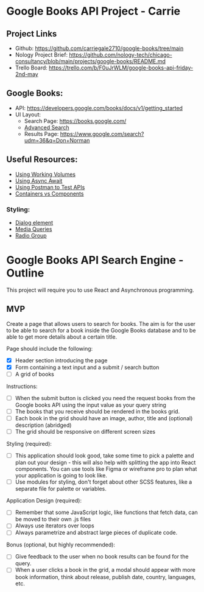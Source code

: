 # Google Books API Project - Carrie

## Project Links
- Github: https://github.com/carriegale2710/google-books/tree/main
- Nology Project Brief: https://github.com/nology-tech/chicago-consultancy/blob/main/projects/google-books/README.md
- Trello Board: https://trello.com/b/F0uJrWLM/google-books-api-friday-2nd-may 


## Google Books: 
  - API: https://developers.google.com/books/docs/v1/getting_started
  - UI Layout: 
    - Search Page: https://books.google.com/
    - [Advanced Search](https://books.google.com/advanced_book_search?udm=36&q=don+norman)
    - Results Page: https://www.google.com/search?udm=36&q=Don+Norman 


## Useful Resources:
- [Using Working Volumes](https://developers.google.com/books/docs/v1/using#WorkingVolumes)
- [Using Async Await](https://dmitripavlutin.com/javascript-fetch-async-await/)
- [Using Postman to Test APIs](https://www.blazemeter.com/blog/how-use-postman-test-apis)
- [Containers vs Components](https://www.cronj.com/blog/difference-container-component-react-js/)

### Styling:
- [Dialog element](https://developer.mozilla.org/en-US/docs/Web/HTML/Reference/Elements/dialog)
- [Media Queries](https://medium.com/geekculture/everything-about-css-media-queries-3e9786294b81)
- [Radio Group](https://developer.mozilla.org/en-US/docs/Web/HTML/Reference/Elements/input/radio)



# Google Books API Search Engine - Outline

This project will require you to use React and Asynchronous programming. 

## MVP
Create a page that allows users to search for books. The aim is for the user to be able to search for a book inside the Google Books database and to be able to get more details about a certain title.

Page should include the following:
- [x] Header section introducing the page
- [x] Form containing a text input and a submit / search button
- [ ] A grid of books 

Instructions:
- [ ] When the submit button is clicked you need the request books from the Google books API using the input value as your query string
- [ ] The books that you receive should be rendered in the books grid.
- [ ] Each book in the grid should have an image, author, title and (optional) description (abridged)
- [ ] The grid should be responsive on different screen sizes

Styling (required):
- [ ] This application should look good, take some time to pick a palette and plan out your design - this will also help with splitting the app into React components. You can use tools like Figma or wireframe pro to plan what your application is going to look like.
- [ ] Use modules for styling, don't forget about other SCSS features, like a separate file for palette or variables.

Application Design (required):
- [ ] Remember that some JavaScript logic, like functions that fetch data, can be moved to their own .js files
- [ ] Always use iterators over loops
- [ ] Always parametrize and abstract large pieces of duplicate code.

Bonus (optional, but highly recommended):
- [ ] Give feedback to the user when no book results can be found for the query.
- [ ] When a user clicks a book in the grid, a modal should appear with more book information, think about release, publish date, country, languages, etc.